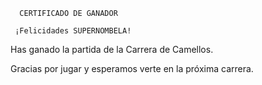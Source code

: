       CERTIFICADO DE GANADOR

     ¡Felicidades SUPERNOMBELA!

Has ganado la partida de la Carrera de Camellos.

Gracias por jugar y esperamos verte en la próxima carrera.
